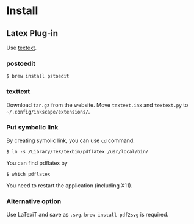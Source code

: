 # Install

## Latex Plug-in
Use [textext](https://pav.iki.fi/software/textext/).

### postoedit
```terminal
$ brew install pstoedit
```
### texttext
Download `tar.gz` from the website. Move `textext.inx` and `textext.py` to `~/.config/inkscape/extensions/`.

### Put symbolic link
By creating symolic link, you can use `cd` command.
```terminal
$ ln -s /Library/TeX/texbin/pdflatex /usr/local/bin/
```
You can find pdflatex by
```terminal
$ which pdflatex
```
You need to restart the application (including X11).

### Alternative option
Use LaTexiT and save as `.svg`. `brew install pdf2svg` is required.
